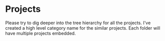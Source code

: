 # Projects
Please try to dig deeper into the tree hierarchy for all the projects. I've created a high level category name for the similar projects. Each folder will have multiple projects embedded.
